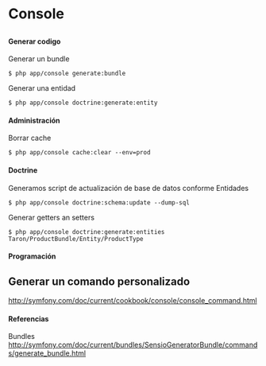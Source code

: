 # Console

## 
#### Generar codigo
Generar un bundle
```
$ php app/console generate:bundle
```
Generar una entidad
```
$ php app/console doctrine:generate:entity
```

#### Administración
Borrar cache
```
$ php app/console cache:clear --env=prod
```

#### Doctrine
Generamos script de actualización de base de datos conforme Entidades
```
$ php app/console doctrine:schema:update --dump-sql
```
Generar getters an setters
```
$ php app/console doctrine:generate:entities Taron/ProductBundle/Entity/ProductType
```

#### Programación
## Generar un comando personalizado
http://symfony.com/doc/current/cookbook/console/console_command.html

#### Referencias
Bundles
http://symfony.com/doc/current/bundles/SensioGeneratorBundle/commands/generate_bundle.html
